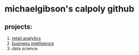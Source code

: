 # michaelgibson's calpoly github
## projects:

1. [retail analytics](https://linkmehere.com)
2. [business intelligence](https://github.com/magibson101/michaelgibson/blob/main/Copy_of_Project_5_6%2C_warmup_3100_ulta_quartiles.ipynb)
3. data science
